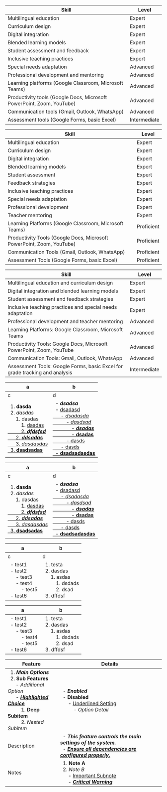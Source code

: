 | Skill                                   | Level          |
|-----------------------------------------|----------------|
| Multilingual education                  | Expert         |
| Curriculum design                       | Expert         |
| Digital integration                     | Expert         |
| Blended learning models                 | Expert         |
| Student assessment and feedback         | Expert         |
| Inclusive teaching practices            | Expert         |
| Special needs adaptation                | Advanced       |
| Professional development and mentoring  | Advanced       |
| Learning platforms (Google Classroom, Microsoft Teams) | Advanced |
| Productivity tools (Google Docs, Microsoft PowerPoint, Zoom, YouTube) | Advanced |
| Communication tools (Gmail, Outlook, WhatsApp) | Advanced |
| Assessment tools (Google Forms, basic Excel) | Intermediate |


| Skill                                | Level        |
|-------------------------------------|--------------|
| Multilingual education              | Expert       |
| Curriculum design                   | Expert       |
| Digital integration                 | Expert       |
| Blended learning models             | Expert       |
| Student assessment                  | Expert       |
| Feedback strategies                 | Expert       |
| Inclusive teaching practices        | Expert       |
| Special needs adaptation            | Expert       |
| Professional development            | Expert       |
| Teacher mentoring                   | Expert       |
| Learning Platforms (Google Classroom, Microsoft Teams) | Proficient   |
| Productivity Tools (Google Docs, Microsoft PowerPoint, Zoom, YouTube) | Proficient   |
| Communication Tools (Gmail, Outlook, WhatsApp) | Proficient   |
| Assessment Tools (Google Forms, basic Excel) | Proficient   |


| Skill                                   | Level         |
|-----------------------------------------|---------------|
| Multilingual education and curriculum design | Expert        |
| Digital integration and blended learning models | Expert        |
| Student assessment and feedback strategies | Expert        |
| Inclusive teaching practices and special needs adaptation | Expert        |
| Professional development and teacher mentoring | Advanced      |
| Learning Platforms: Google Classroom, Microsoft Teams | Advanced      |
| Productivity Tools: Google Docs, Microsoft PowerPoint, Zoom, YouTube | Advanced      |
| Communication Tools: Gmail, Outlook, WhatsApp | Advanced      |
| Assessment Tools: Google Forms, basic Excel for grade tracking and analysis | Intermediate  |



| a | b |
| --- | --- |
| c | d |
| &nbsp;&nbsp;1. **dasda**<br>&nbsp;&nbsp;2. _dasdas_<br>&nbsp;&nbsp;&nbsp;&nbsp;&nbsp;&nbsp;1. dasdas<br>&nbsp;&nbsp;&nbsp;&nbsp;&nbsp;&nbsp;&nbsp;&nbsp;&nbsp;&nbsp;1. <u>dasdas<u><br>&nbsp;&nbsp;&nbsp;&nbsp;&nbsp;&nbsp;&nbsp;&nbsp;&nbsp;&nbsp;2. <u>_**dfdsfsd**_<u><br>&nbsp;&nbsp;&nbsp;&nbsp;&nbsp;&nbsp;2. _**ddsadas**_<br>&nbsp;&nbsp;&nbsp;&nbsp;&nbsp;&nbsp;3. <u>_dasdasdas_<u><br>&nbsp;&nbsp;3. <u>**dsadsadas**<u><br> | &nbsp;&nbsp;- _**dsadsa**_<br>&nbsp;&nbsp;- <u>dsadasd<u><br>&nbsp;&nbsp;&nbsp;&nbsp;&nbsp;&nbsp;- <u>_dsadasda_<u><br>&nbsp;&nbsp;&nbsp;&nbsp;&nbsp;&nbsp;&nbsp;&nbsp;&nbsp;&nbsp;- _dasdsad_<br>&nbsp;&nbsp;&nbsp;&nbsp;&nbsp;&nbsp;&nbsp;&nbsp;&nbsp;&nbsp;&nbsp;&nbsp;&nbsp;&nbsp;- <u>_**dsadas**_<u><br>&nbsp;&nbsp;&nbsp;&nbsp;&nbsp;&nbsp;&nbsp;&nbsp;&nbsp;&nbsp;&nbsp;&nbsp;&nbsp;&nbsp;- **dsadas**<br>&nbsp;&nbsp;&nbsp;&nbsp;&nbsp;&nbsp;&nbsp;&nbsp;&nbsp;&nbsp;- dasds<br>&nbsp;&nbsp;&nbsp;&nbsp;&nbsp;&nbsp;- dasds<br>&nbsp;&nbsp;- <u>**dsadsadasdas**<u><br> |



| a | b |
| --- | --- |
| c | d |
| &nbsp;&nbsp;1. **dasda**<br>&nbsp;&nbsp;2. _dasdas_<br>&nbsp;&nbsp;&nbsp;&nbsp;&nbsp;&nbsp;1. dasdas<br>&nbsp;&nbsp;&nbsp;&nbsp;&nbsp;&nbsp;&nbsp;&nbsp;&nbsp;&nbsp;1. <u>dasdas<u><br>&nbsp;&nbsp;&nbsp;&nbsp;&nbsp;&nbsp;&nbsp;&nbsp;&nbsp;&nbsp;2. <u>_**dfdsfsd**_<u><br>&nbsp;&nbsp;&nbsp;&nbsp;&nbsp;&nbsp;2. _**ddsadas**_<br>&nbsp;&nbsp;&nbsp;&nbsp;&nbsp;&nbsp;3. <u>_dasdasdas_<u><br>&nbsp;&nbsp;3. <u>**dsadsadas**<u><br> | &nbsp;&nbsp;- _**dsadsa**_<br>&nbsp;&nbsp;- <u>dsadasd<u><br>&nbsp;&nbsp;&nbsp;&nbsp;&nbsp;&nbsp;- <u>_dsadasda_<u><br>&nbsp;&nbsp;&nbsp;&nbsp;&nbsp;&nbsp;&nbsp;&nbsp;&nbsp;&nbsp;- _dasdsad_<br>&nbsp;&nbsp;&nbsp;&nbsp;&nbsp;&nbsp;&nbsp;&nbsp;&nbsp;&nbsp;&nbsp;&nbsp;&nbsp;&nbsp;- <u>_**dsadas**_<u><br>&nbsp;&nbsp;&nbsp;&nbsp;&nbsp;&nbsp;&nbsp;&nbsp;&nbsp;&nbsp;&nbsp;&nbsp;&nbsp;&nbsp;- **dsadas**<br>&nbsp;&nbsp;&nbsp;&nbsp;&nbsp;&nbsp;&nbsp;&nbsp;&nbsp;&nbsp;- dasds<br>&nbsp;&nbsp;&nbsp;&nbsp;&nbsp;&nbsp;- dasds<br>&nbsp;&nbsp;- <u>**dsadsadasdas**<u><br> |




| a | b |
| --- | --- |
| c | d |
| &nbsp;&nbsp;- test1<br>&nbsp;&nbsp;- test2<br>&nbsp;&nbsp;&nbsp;&nbsp;&nbsp;&nbsp;- test3<br>&nbsp;&nbsp;&nbsp;&nbsp;&nbsp;&nbsp;- test4<br>&nbsp;&nbsp;&nbsp;&nbsp;&nbsp;&nbsp;&nbsp;&nbsp;&nbsp;&nbsp;- test5<br>&nbsp;&nbsp;- test6<br> | &nbsp;&nbsp;1. testa<br>&nbsp;&nbsp;2. dasdas<br>&nbsp;&nbsp;&nbsp;&nbsp;&nbsp;&nbsp;1. asdas<br>&nbsp;&nbsp;&nbsp;&nbsp;&nbsp;&nbsp;&nbsp;&nbsp;&nbsp;&nbsp;1. dsdads<br>&nbsp;&nbsp;&nbsp;&nbsp;&nbsp;&nbsp;&nbsp;&nbsp;&nbsp;&nbsp;2. dsad<br>&nbsp;&nbsp;3. dffdsf<br> |


| a | b |
| --- | --- |
| &nbsp;&nbsp;- test1<br>&nbsp;&nbsp;- test2<br>&nbsp;&nbsp;&nbsp;&nbsp;&nbsp;&nbsp;- test3<br>&nbsp;&nbsp;&nbsp;&nbsp;&nbsp;&nbsp;&nbsp;&nbsp;&nbsp;&nbsp;- test4<br>&nbsp;&nbsp;&nbsp;&nbsp;&nbsp;&nbsp;&nbsp;&nbsp;&nbsp;&nbsp;- test5<br>&nbsp;&nbsp;- test6<br> | &nbsp;&nbsp;1. testa<br>&nbsp;&nbsp;2. dasdas<br>&nbsp;&nbsp;&nbsp;&nbsp;&nbsp;&nbsp;1. asdas<br>&nbsp;&nbsp;&nbsp;&nbsp;&nbsp;&nbsp;&nbsp;&nbsp;&nbsp;&nbsp;1. dsdads<br>&nbsp;&nbsp;&nbsp;&nbsp;&nbsp;&nbsp;&nbsp;&nbsp;&nbsp;&nbsp;2. dsad<br>&nbsp;&nbsp;3. dffdsf<br> |


| Feature | Details |
| --- | --- |
| &nbsp;&nbsp;1. _**Main Options**_<br>&nbsp;&nbsp;2. **Sub Features**<br>&nbsp;&nbsp;&nbsp;&nbsp;&nbsp;&nbsp;- _Additional Option_<br>&nbsp;&nbsp;&nbsp;&nbsp;&nbsp;&nbsp;- <u>_**Highlighted Choice**_</u><br>&nbsp;&nbsp;&nbsp;&nbsp;&nbsp;&nbsp;&nbsp;&nbsp;&nbsp;&nbsp;1. **Deep Subitem**<br>&nbsp;&nbsp;&nbsp;&nbsp;&nbsp;&nbsp;&nbsp;&nbsp;&nbsp;&nbsp;2. _Nested Subitem_<br> | &nbsp;&nbsp;- _**Enabled**_<br>&nbsp;&nbsp;- **Disabled**<br>&nbsp;&nbsp;&nbsp;&nbsp;&nbsp;&nbsp;- <u>Underlined Setting</u><br>&nbsp;&nbsp;&nbsp;&nbsp;&nbsp;&nbsp;&nbsp;&nbsp;&nbsp;&nbsp;- _Option Detail_<br> |
| Description | &nbsp;&nbsp;- _**This feature controls the main settings of the system.**_<br>&nbsp;&nbsp;- <u>_**Ensure all dependencies are configured properly.**_</u><br> |
| Notes | &nbsp;&nbsp;1. **Note A**<br>&nbsp;&nbsp;2. _Note B_<br>&nbsp;&nbsp;&nbsp;&nbsp;&nbsp;&nbsp;- <u>Important Subnote</u><br>&nbsp;&nbsp;&nbsp;&nbsp;&nbsp;&nbsp;- <u>_**Critical Warning**_</u><br> |
